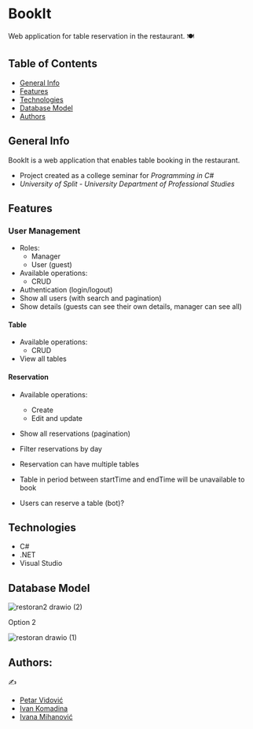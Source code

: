 # BookIt

Web application for table reservation in the restaurant. :plate_with_cutlery:

## Table of Contents

* [General Info](#general-info)
* [Features](#features)
* [Technologies](#technologies)
* [Database Model](#database-model)
* [Authors](#authors)

## General Info

BookIt is a web application that enables table booking in the restaurant.

- Project created as a college seminar for *Programming in C#*
- *University of Split - University Department of Professional Studies*

## Features

### User Management

- Roles:
    - Manager
    - User (guest)
- Available operations:
    - CRUD
- Authentication (login/logout)
- Show all users (with search and pagination)
- Show details (guests can see their own details, manager can see all)

#### Table

- Available operations:
    - CRUD
- View all tables

#### Reservation

- Available operations:
    - Create
    - Edit and update 
- Show all reservations (pagination)
- Filter reservations by day
- Reservation can have multiple tables
- Table in period between startTime and endTime will be unavailable to book

- Users can reserve a table (bot)?

## Technologies

- C#
- .NET
- Visual Studio

## Database Model

![restoran2 drawio (2)](https://user-images.githubusercontent.com/92686358/225091311-68a71f9c-9ce1-4ef8-8d50-fbf923cf0984.png)


Option 2

![restoran drawio (1)](https://user-images.githubusercontent.com/92686358/225355599-ce6453c4-4fef-4a42-9731-4ead6c6f2b89.png)


## Authors:
✍️ 

* [Petar Vidović](https://github.com/Petar1107)
* [Ivan Komadina](https://github.com/IvanKomadina)
* [Ivana Mihanović](https://github.com/imihanovic)
